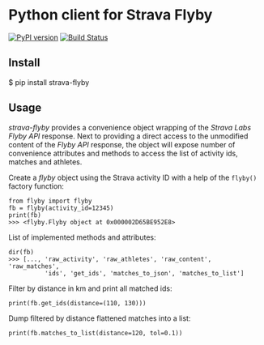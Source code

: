 # Python client for Strava Flyby

[![PyPI version](https://badge.fury.io/py/strava-flyby.svg)](https://badge.fury.io/py/strava-flyby)
[![Build Status](https://travis-ci.org/sladkovm/strava-flyby.svg?branch=master)](https://travis-ci.org/sladkovm/strava-flyby)


## Install

$ pip install strava-flyby


## Usage

*strava-flyby* provides a convenience object wrapping of the *Strava Labs Flyby API* response. Next to providing a direct access to the unmodified content of the *Flyby API* response, the object will expose number of convenience attributes and methods to access the list of activity ids, matches and athletes.  

Create a *flyby* object using the Strava activity ID with a help of the `flyby()` factory function:
```
from flyby import flyby
fb = flyby(activity_id=12345)
print(fb)
>>> <flyby.Flyby object at 0x000002D65BE952E8>
```

List of implemented methods and attributes:
```
dir(fb)
>>> [..., 'raw_activity', 'raw_athletes', 'raw_content', 'raw_matches',
          'ids', 'get_ids', 'matches_to_json', 'matches_to_list']
```

Filter by distance in km and print all matched ids:
```
print(fb.get_ids(distance=(110, 130)))
```

Dump filtered by distance flattened matches into a list:
```
print(fb.matches_to_list(distance=120, tol=0.1))
```
